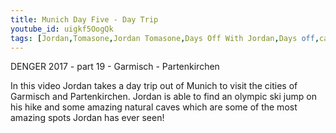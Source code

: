 ```yaml
---
title: Munich Day Five - Day Trip
youtube_id: uigkf5OogQk
tags: [Jordan,Tomasone,Jordan Tomasone,Days Off With Jordan,Days off,canadian vlogger,canadian travel vlogger,inspirational content,adventure lifestyle,DENGER 2017,Germany,DENGER 2017 - part 19 - Garmisch - Partenkirchen,hiking in Germany,Canadian hiking in Germany,Gamisch,Partenkirchen,exploring caves in Germany]
---
```

DENGER 2017 - part 19 - Garmisch - Partenkirchen

In this video Jordan takes a day trip out of Munich to visit the cities of Garmisch and Partenkirchen. Jordan is able to find an olympic ski jump on his hike and some amazing natural caves which are some of the most amazing spots Jordan has ever seen!
